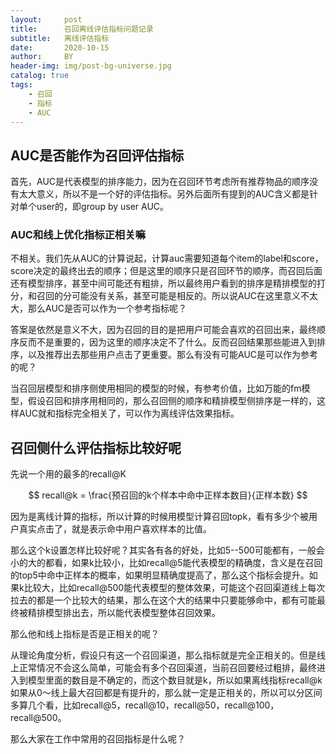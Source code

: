 ```yaml
---
layout:     post
title:      召回离线评估指标问题记录
subtitle:   离线评估指标
date:       2020-10-15
author:     BY
header-img: img/post-bg-universe.jpg
catalog: true
tags:
    - 召回
    - 指标
    - AUC
---
```



## AUC是否能作为召回评估指标

首先，AUC是代表模型的排序能力，因为在召回环节考虑所有推荐物品的顺序没有太大意义，所以不是一个好的评估指标。另外后面所有提到的AUC含义都是针对单个user的，即group by user AUC。

### AUC和线上优化指标正相关嘛

不相关。我们先从AUC的计算说起，计算auc需要知道每个item的label和score，score决定的最终出去的顺序；但是这里的顺序只是召回环节的顺序，而召回后面还有模型排序，甚至中间可能还有粗排，所以最终用户看到的排序是精排模型的打分，和召回的分可能没有关系，甚至可能是相反的。所以说AUC在这里意义不太大，那么AUC是否可以作为一个参考指标呢？

答案是依然是意义不大，因为召回的目的是把用户可能会喜欢的召回出来，最终顺序反而不是重要的，因为这里的顺序决定不了什么。反而召回结果那些能进入到排序，以及推荐出去那些用户点击了更重要。那么有没有可能AUC是可以作为参考的呢？

当召回层模型和排序侧使用相同的模型的时候，有参考价值，比如万能的fm模型，假设召回和排序用相同的，那么召回侧的顺序和精排模型侧排序是一样的，这样AUC就和指标完全相关了，可以作为离线评估效果指标。

## 召回侧什么评估指标比较好呢

先说一个用的最多的recall@K

$$
recall@k = \frac{预召回的k个样本中命中正样本数目}{正样本数}
$$

因为是离线计算的指标，所以计算的时候用模型计算召回topk，看有多少个被用户真实点击了，就是表示命中用户喜欢样本的比值。

那么这个k设置怎样比较好呢？其实各有各的好处，比如5--500可能都有，一般会小的大的都看，如果k比较小，比如recall@5能代表模型的精确度，含义是在召回的top5中命中正样本的概率，如果明显精确度提高了，那么这个指标会提升。如果k比较大，比如recall@500能代表模型的整体效果，可能这个召回渠道线上每次拉去的都是一个比较大的结果，那么在这个大的结果中只要能够命中，都有可能最终被精排模型排出去，所以能代表模型整体召回效果。

那么他和线上指标是否是正相关的呢？

从理论角度分析，假设只有这一个召回渠道，那么指标就是完全正相关的。但是线上正常情况不会这么简单，可能会有多个召回渠道，当前召回要经过粗排，最终进入到模型里面的数目是不确定的，而这个数目就是k，所以如果离线指标recall@k如果从0～线上最大召回都是有提升的，那么就一定是正相关的，所以可以分区间多算几个看，比如recall@5，recall@10，recall@50，recall@100，recall@500。

那么大家在工作中常用的召回指标是什么呢？
